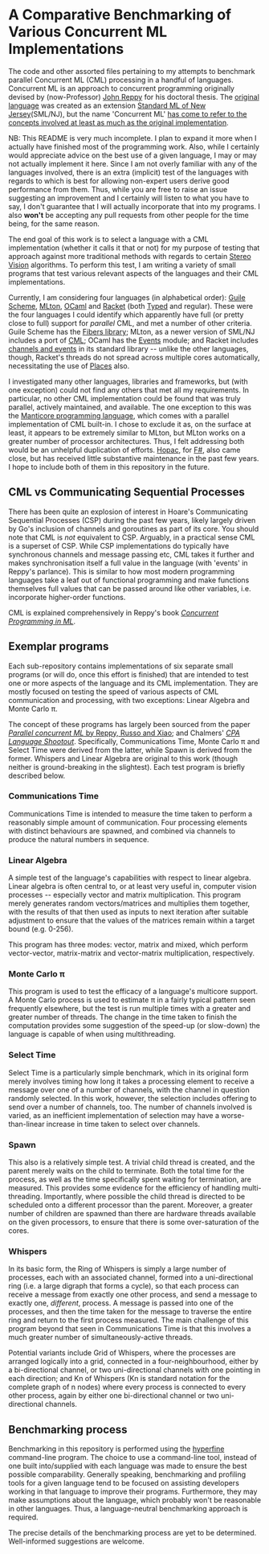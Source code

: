 # A Comparative Benchmarking of Various Concurrent ML Implementations
The code and other assorted files pertaining to my attempts to benchmark parallel Concurrent ML (CML) processing in a handful of languages.  Concurrent ML is an approach to concurrent programming originally devised by (now-Professor) [John Reppy](https://www.cs.uchicago.edu/people/profile/john-h-reppy/) for his doctoral thesis.  The [original language](http://cml.cs.uchicago.edu/) was created as an extension [Standard ML of New Jersey](https://www.smlnj.org/)(SML/NJ), but the name 'Concurrent ML' [has come to refer to the concepts involved at least as much as the original implementation](https://medium.com/@asolove/concurrent-ml-has-a-branding-problem-ce0286eab598).

NB:  This README is very much incomplete.  I plan to expand it more when I actually have finished most of the programming work.  Also, while I certainly would appreciate advice on the best use of a given language, I may or may not actually implement it here.  Since I am not overly familiar with any of the languages involved, there is an extra (implicit) test of the languages with regards to which is best for allowing non-expert users derive good performance from them.  Thus, while you are free to raise an issue suggesting an improvement and I certainly will listen to what you have to say, I don't guarantee that I will actually incorporate that into my programs.  I also **won't** be accepting any pull requests from other people for the time being, for the same reason.

The end goal of this work is to select a language with a CML implementation (whether it calls it that or not) for my purpose of testing that approach against more traditional methods with regards to certain [Stereo Vision](https://en.wikipedia.org/wiki/Computer_stereo_vision) algorithms.  To perform this test, I am writing a variety of small programs that test various relevant aspects of the languages and their CML implementations.

Currently, I am considering four languages (in alphabetical order):  [Guile Scheme](https://www.gnu.org/software/guile/), [MLton](http://www.mlton.org/Home), [OCaml](https://ocaml.org/) and [Racket](https://racket-lang.org/) (both [Typed](https://docs.racket-lang.org/ts-reference/index.html) and regular).  These were the four languages I could identify which apparently have full (or pretty close to full) support for *parallel* CML, and met a number of other criteria.  Guile Scheme has the [Fibers library](https://github.com/wingo/fibers);  MLton, as a newer version of SML/NJ includes a port of [CML](http://www.mlton.org/ConcurrentML);  OCaml has the [Events](https://ocaml.org/releases/4.10/htmlman/libref/Event.html) module;  and Racket includes [channels and events](https://docs.racket-lang.org/guide/concurrency.html) in its standard library -- unlike the other languages, though, Racket's threads do not spread across multiple cores automatically, necessitating the use of [Places](https://docs.racket-lang.org/guide/parallelism.html#%28tech._place%29) also.

I investigated many other languages, libraries and frameworks, but (with one exception) could not find any others that met all my requirements.  In particular, no other CML implementation could be found that was truly parallel, actively maintained, and available.  The one exception to this was the [Manticore programming language](https://www.cs.rit.edu/~mtf/manticore/), which comes with a parallel implementation of CML built-in.  I chose to exclude it as, on the surface at least, it appears to be extremely similar to MLton, but MLton works on a greater number of processor architectures.  Thus, I felt addressing both would be an unhelpful duplication of efforts.  [Hopac](https://github.com/Hopac/Hopac), for [F#](https://fsharp.org/), also came close, but has received little substantive maintenance in the past few years.  I hope to include both of them in this repository in the future.

## CML vs Communicating Sequential Processes
There has been quite an explosion of interest in Hoare's Communicating Sequential Processes (CSP) during the past few years, likely largely driven by Go's inclusion of channels and goroutines as part of its core.  You should note that CML is *not* equivalent to CSP.  Arguably, in a practical sense CML is a superset of CSP.  While CSP implementations do typically have synchronous channels and message passing etc, CML takes it further and makes synchronisation itself a full value in the language (with 'events' in Reppy's parlance).  This is similar to how most modern programming languages take a leaf out of functional programming and make functions themselves full values that can be passed around like other variables, i.e. incorporate higher-order functions.

CML is explained comprehensively in Reppy's book [*Concurrent Programming in ML*](https://www.worldcat.org/title/concurrent-programming-in-ml/oclc/444440035?referer=di&ht=edition).

## Exemplar programs
Each sub-repository contains implementations of six separate small programs (or will do, once this effort is finished) that are intended to test one or more aspects of the language and its CML implementation.  They are mostly focused on testing the speed of various aspects of CML communication and processing, with two exceptions:  Linear Algebra and Monte Carlo π.

The concept of these programs has largely been sourced from the paper [*Parallel concurrent ML* by Reppy, Russo and Xiao](https://doi.org/10.1145/1596550.1596588); and Chalmers' [*CPA Language Shootout*](https://github.com/kevin-chalmers/cpa-lang-shootout).  Specifically, Communications Time, Monte Carlo π and Select Time were derived from the latter, while Spawn is derived from the former.  Whispers and Linear Algebra are original to this work (though neither is ground-breaking in the slightest).  Each test program is briefly described below.

### Communications Time
Communications Time is intended to measure the time taken to perform a reasonably simple amount of communication.  Four processing elements with distinct behaviours are spawned, and combined via channels to produce the natural numbers in sequence.

### Linear Algebra
A simple test of the language's capabilities with respect to linear algebra.  Linear algebra is often central to, or at least very useful in, computer vision processes -- especially vector and matrix multiplication.  This program merely generates random vectors/matrices and multiplies them together, with the results of that then used as inputs to next iteration after suitable adjustment to ensure that the values of the matrices remain within a target bound (e.g. 0-256).

This program has three modes:  vector, matrix and mixed, which perform vector-vector, matrix-matrix and vector-matrix multiplication, respectively.

### Monte Carlo π
This program is used to test the efficacy of a language's multicore support.  A Monte Carlo process is used to estimate π in a fairly typical pattern seen frequently elsewhere, but the test is run multiple times with a greater and greater number of threads.  The change in the time taken to finish the computation provides some suggestion of the speed-up (or slow-down) the language is capable of when using multithreading.

### Select Time
Select Time is a particularly simple benchmark, which in its original form merely involves timing how long it takes a processing element to receive a message over one of a number of channels, with the channel in question randomly selected.  In this work, however, the selection includes offering to send over a number of channels, too.  The number of channels involved is varied, as an inefficient implementation of selection may have a worse-than-linear increase in time taken to select over channels.

### Spawn
This also is a relatively simple test.  A trivial child thread is created, and the parent merely waits on the child to terminate.  Both the total time for the process, as well as the time specifically spent waiting for termination, are measured.  This provides some evidence for the efficiency of handling multi-threading.  Importantly, where possible the child thread is directed to be scheduled onto a different processor than the parent.  Moreover, a greater number of children are spawned than there are hardware threads available on the given processors, to ensure that there is some over-saturation of the cores.

### Whispers
In its basic form, the Ring of Whispers is simply a large number of processes, each with an associated channel, formed into a uni-directional ring (i.e. a large digraph that forms a cycle), so that each process can receive a message from exactly one other process, and send a message to exactly one, *different*, process.  A message is passed into one of the processes, and then the time taken for the message to traverse the entire ring and return to the first process measured.  The main challenge of this program beyond that seen in Communications Time is that this involves a much greater number of simultaneously-active threads.

Potential variants include Grid of Whispers, where the processes are arranged logically into a grid, connected in a four-neighbourhood, either by a bi-directional channel, or two uni-directional channels with one pointing in each direction;  and Kn of Whispers (Kn is standard notation for the complete graph of n nodes) where every process is connected to every other process, again by either one bi-directional channel or two uni-directional channels.

## Benchmarking process
Benchmarking in this repository is performed using the [hyperfine](https://github.com/sharkdp/hyperfine) command-line program.  The choice to use a command-line tool, instead of one built into/supplied with each language was made to ensure the best possible comparability.  Generally speaking, benchmarking and profiling tools for a given language tend to be focused on assisting developers working in that language to improve their programs.  Furthermore, they may make assumptions about the language, which probably won't be reasonable in other languages.  Thus, a language-neutral benchmarking approach is required.

The precise details of the benchmarking process are yet to be determined.  Well-informed suggestions are welcome.
